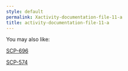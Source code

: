 ```yaml
---
style: default
permalink: Xactivity-documentation-file-11-a
title: activity-documentation-file-11-a
---
```

You may also like:

[SCP-696](http://scp-wiki.net/scp-696)

[SCP-574](http://scp-wiki.net/scp-574)
